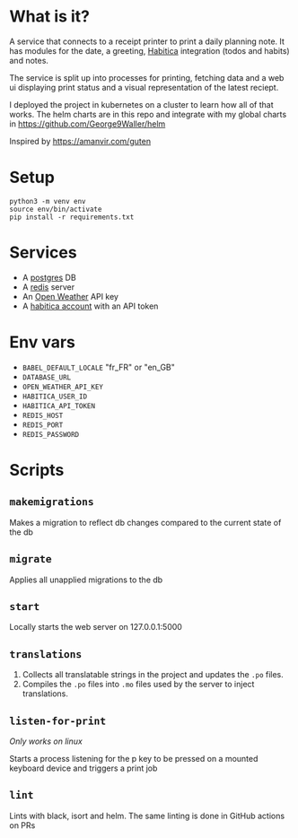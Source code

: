 # What is it?
A service that connects to a receipt printer to print a daily planning note. It has modules for the date, a greeting, [Habitica](https://habitica.com/) integration (todos and habits) and notes.

The service is split up into processes for printing, fetching data and a web ui displaying print status and a visual representation of the latest reciept.

I deployed the project in kubernetes on a cluster to learn how all of that works. The helm charts are in this repo and integrate with my global charts in https://github.com/George9Waller/helm

Inspired by https://amanvir.com/guten

# Setup
```
python3 -m venv env
source env/bin/activate
pip install -r requirements.txt
```

# Services
- A [postgres](https://www.postgresql.org) DB
- A [redis](https://redis.io) server
- An [Open Weather](https://openweathermap.org/api) API key
- A [habitica account](https://habitica.com) with an API token

# Env vars
- `BABEL_DEFAULT_LOCALE` "fr_FR" or "en_GB"
- `DATABASE_URL`
- `OPEN_WEATHER_API_KEY`
- `HABITICA_USER_ID`
- `HABITICA_API_TOKEN`
- `REDIS_HOST`
- `REDIS_PORT`
- `REDIS_PASSWORD`

# Scripts
## `makemigrations`
Makes a migration to reflect db changes compared to the current state of the db

## `migrate`
Applies all unapplied migrations to the db

## `start`
Locally starts the web server on 127.0.0.1:5000

## `translations`
1. Collects all translatable strings in the project and updates the `.po` files.
2. Compiles the `.po` files into `.mo` files used by the server to inject translations.

## `listen-for-print`
*Only works on linux*

Starts a process listening for the p key to be pressed on a mounted keyboard device and triggers a print job

## `lint`
Lints with black, isort and helm. The same linting is done in GitHub actions on PRs

